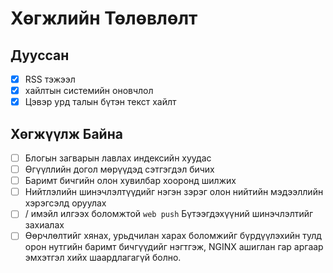 # Хөгжлийн Төлөвлөлт

## Дууссан

- [x] RSS тэжээл
- [x] хайлтын системийн оновчлол
- [x] Цэвэр урд талын бүтэн текст хайлт

## Хөгжүүлж Байна

- [ ] Блогын загварын лавлах индексийн хуудас
- [ ] Өгүүллийн догол мөрүүдэд сэтгэгдэл бичих
- [ ] Баримт бичгийн олон хувилбар хооронд шилжих
- [ ] Нийтлэлийн шинэчлэлтүүдийг нэгэн зэрэг олон нийтийн мэдээллийн хэрэгсэлд оруулах
- [ ] / имэйл илгээх боломжтой `web push` Бүтээгдэхүүний шинэчлэлтийг захиалах
- [ ] Өөрчлөлтийг хянах, урьдчилан харах боломжийг бүрдүүлэхийн тулд орон нутгийн баримт бичгүүдийг нэгтгэж, NGINX ашиглан гар аргаар эмхэтгэл хийх шаардлагагүй болно.